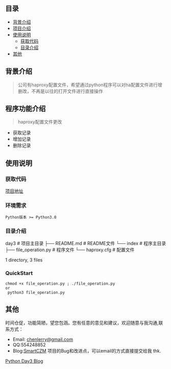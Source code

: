 ## 目录
* [背景介绍](#背景介绍)
* [项目介绍](#程序功能介绍)
* [使用说明](#使用说明)
   * [获取代码](#获取代码)
   * [目录介绍](#目录介绍)
* [其他](#其他)
   

## 背景介绍

> 公司有haproxy配置文件，希望通过python程序可以对ha配置文件进行增删改，不再是以往的打开文件进行直接操作

## 程序功能介绍

> haproxy配置文件更改

* 获取记录
* 增加记录
* 删除记录

## 使用说明

### 获取代码

[项目地址](<https://github.com/smartczm/python-learn/tree/master/s13-day3/day3>)

### 环境需求 

`Python版本 >= Python3.0`

### 目录介绍

day3  # 项目主目录
├── README.md   # README文件
└── index    # 程序主目录
    ├── file_operation.py  # 程序文件
    └── haproxy.cfg  # 配置文件
    
1 directory, 3 files

### QuickStart

```shell
chmod +x file_operation.py ; ./file_operation.py     
or    
 python3 file_operation.py
```

## 其他
 
时间仓促，功能简陋，望您包涵。您有任意的意见和建议，欢迎随意与我沟通,联系方式：
* Email: <chenlerry@gmail.com>
* QQ:554248852
* Blog:[SmartCZM](http://www.smartczm.com)
项目的Bug和改进点，可以email的方式直接提交给我 thk.

[Python Day3 Blog](<http://www.smartczm.com/python_day3.html>)
